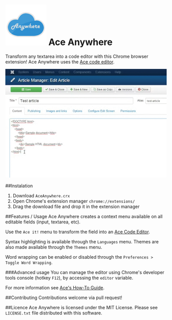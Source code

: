 ![logo](src/128.png)
Ace Anywhere
===========================

Transform any textarea into a code editor with this Chrome browser extension!
Ace Anywhere uses the [Ace code editor](http://ace.c9.io/).

![presentation](presentation.gif)

##Instalation
1. Download `AceAnywhere.crx`
2. Open Chrome's extension manager `chrome://extensions/`
3. Drag the download file and drop it in the extension manager

##Features / Usage
Ace Anywhere creates a context menu available on all editable fields (input, textarea, etc).

Use the `Ace it!` menu to transform the field into an [Ace Code Editor](http://ace.c9.io/).

Syntax highlighting is available through the `Languages` menu. Themes are also made available through the `Themes` menu.

Word wrapping can be enabled or disabled through the `Preferences > Toggle Word Wrapping`.

###Advanced usage
You can manage the editor using Chrome's developer tools console (hotkey `F12`), by accessing the `editor` variable.

For more information see [Ace's How-To Guide](http://ace.c9.io/#nav=howto).

##Contributing
Contributions welcome via pull request!

##Licence
Ace Anywhere is licensed under the MIT License. Please see `LICENSE.txt` file distributed with this software.
